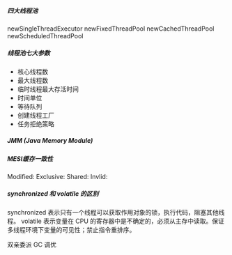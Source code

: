 ##### 四大线程池

newSingleThreadExecutor
newFixedThreadPool
newCachedThreadPool
newScheduledThreadPool

##### 线程池七大参数
- 核心线程数
- 最大线程数
- 临时线程最大存活时间
- 时间单位
- 等待队列
- 创建线程工厂
- 任务拒绝策略

##### JMM (Java Memory Module)


##### MESI缓存一致性
Modified: 
Exclusive: 
Shared: 
Invlid: 

##### synchronized 和 volatile 的区别
synchronized 表示只有一个线程可以获取作用对象的锁，执行代码，阻塞其他线程。
volatile 表示变量在 CPU 的寄存器中是不确定的，必须从主存中读取。保证多线程环境下变量的可见性；禁止指令重排序。


双亲委派
GC
调优

